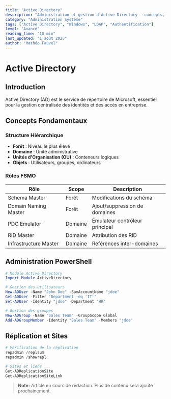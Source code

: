 ```yaml
---
title: "Active Directory"
description: "Administration et gestion d'Active Directory - concepts, configuration et bonnes pratiques"
category: "Administration Système"
tags: ["Active Directory", "Windows", "LDAP", "Authentification"]
level: "Avancé"
reading_time: "10 min"
last_updated: "1 août 2025"
author: "Mathéo Fauvel"
---
```


# Active Directory

## Introduction

Active Directory (AD) est le service de répertoire de Microsoft, essentiel pour la gestion centralisée des identités et des accès en entreprise.

## Concepts Fondamentaux

### Structure Hiérarchique

- **Forêt** : Niveau le plus élevé
- **Domaine** : Unité administrative
- **Unités d'Organisation (OU)** : Conteneurs logiques
- **Objets** : Utilisateurs, groupes, ordinateurs

### Rôles FSMO

| Rôle | Scope | Description |
|------|-------|-------------|
| Schema Master | Forêt | Modifications du schéma |
| Domain Naming Master | Forêt | Ajout/suppression de domaines |
| PDC Emulator | Domaine | Émulateur contrôleur principal |
| RID Master | Domaine | Attribution des RID |
| Infrastructure Master | Domaine | Références inter-domaines |

## Administration PowerShell

```powershell
# Module Active Directory
Import-Module ActiveDirectory

# Gestion des utilisateurs
New-ADUser -Name "John Doe" -SamAccountName "jdoe"
Get-ADUser -Filter "Department -eq 'IT'"
Set-ADUser -Identity "jdoe" -Department "HR"

# Gestion des groupes
New-ADGroup -Name "Sales Team" -GroupScope Global
Add-ADGroupMember -Identity "Sales Team" -Members "jdoe"
```

## Réplication et Sites

```powershell
# Vérification de la réplication
repadmin /replsum
repadmin /showrepl

# Sites et liens
Get-ADReplicationSite
Get-ADReplicationSiteLink
```

> **Note:** Article en cours de rédaction. Plus de contenu sera ajouté prochainement. 